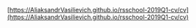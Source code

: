 [https://AliaksandrVasilievich.github.io/rsschool-2019Q1-cv/cv](https://AliaksandrVasilievich.github.io/rsschool-2019Q1-cv/cv)